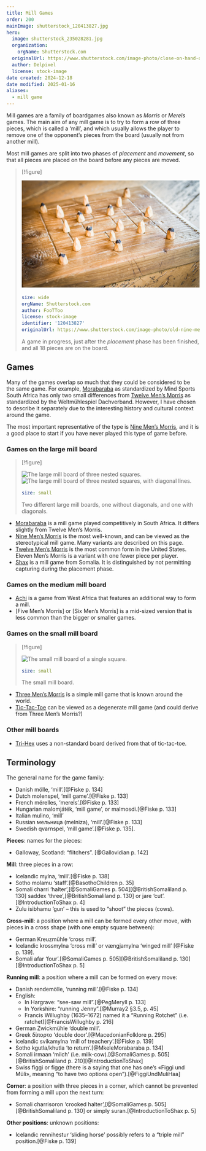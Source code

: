 ```yaml
---
title: Mill Games
order: 200
mainImage: shutterstock_120413827.jpg
hero:
  image: shutterstock_235028281.jpg
  organization:
    orgName: Shutterstock.com
  originalUrl: https://www.shutterstock.com/image-photo/close-on-hand-old-man-playing-235028281
  author: Delpixel
  license: stock-image
date created: 2024-12-18
date modified: 2025-01-16
aliases:
  - mill game
---
```


Mill games are a family of boardgames also known as <em>Morris</em> or
<em>Merels</em> games. The main aim of any mill game is to try to form a row of
three pieces, which is called a ‘mill’, and which usually allows the player to
remove one of the opponent’s pieces from the board (usually not from another
mill).

Most mill games are split into two phases of *placement* and *movement*, so that
all pieces are placed on the board before any pieces are moved.

> [!figure]
> 
> ![A Nine Men’s Morris game, just after all pieces have been placed.](shutterstock_120413827.jpg)
>
> ```yaml
> size: wide
> orgName: Shutterstock.com
> author: FooTToo
> license: stock-image
> identifier: '120413827'
> originalUrl: https://www.shutterstock.com/image-photo/old-nine-mens-morris-board-on-120413827
> ```
> 
> A game in progress, just after the *placement* phase has been finished, and all 18 pieces are on the board.

## Games

Many of the games overlap so much that they could be considered to be the same game. For example, [Morabaraba](games/morabaraba/morabaraba.md) as standardized by Mind Sports South Africa has only two small differences from [Twelve Men’s Morris](games/nine-mens-morris/nine-mens-morris.md#Twelve%20Men’s%20Morris) as standardized by the <span class="noun" lang="de">Weltmühlespiel Dachverband</span>. However, I have chosen to describe it separately due to the interesting history and cultural context around the game.

The most important representative of the type is [Nine Men’s Morris](games/nine-mens-morris/nine-mens-morris.md), and it is a good place to start if you have never played this type of game
before.

### Games on the large mill board

> [!figure]
> 
> ![The large mill board of three nested squares.](large_merels.svg)
> ![The large mill board of three nested squares, with diagonal lines.](large_merels_with_diagonals.svg)
>
> ```yaml
> size: small
> ```
> Two different large mill boards, one without diagonals, and one with diagonals.

* [Morabaraba](games/morabaraba/morabaraba.md) is a mill game played competitively in South Africa. It differs slightly from Twelve Men’s Morris.
* [Nine Men’s Morris](games/nine-mens-morris/nine-mens-morris.md) is the most well-known, and can be viewed as the stereotypical mill game. Many variants are described on this page.
* [Twelve Men’s Morris](games/nine-mens-morris/nine-mens-morris.md#Twelve%20Men’s%20Morris) is the most common form in the United States. Eleven Men’s Morris is a variant with one fewer piece per player.
* [Shax](games/shax/shax.md) is a mill game from Somalia. It is distinguished by not permitting capturing during the placement phase.

### Games on the medium mill board

* [Achi](games/achi/achi.md) is a game from West Africa that features an additional way to form a mill.
* [Five Men’s Morris] or [Six Men’s Morris] is a mid-sized version that is less common than the bigger or smaller games.

### Games on the small mill board

> [!figure]
>
> ![The small mill board of a single square.](small_merels.svg)
>
> ```yaml
> size: small
> ```
>
> The small mill board.

* [Three Men’s Morris](games/three-mens-morris/three-mens-morris.md) is a simple mill game that is known around the world.
* [Tic-Tac-Toe](games/tic-tac-toe/tic-tac-toe.md) can be viewed as a degenerate mill game (and could derive from Three Men’s Morris?)

### Other mill boards

* [Tri-Hex](games/tri-hex/tri-hex.md) uses a non-standard board derived from that of tic-tac-toe.

## Terminology

The general name for the game family:

* Danish <span lang="da">mölle</span>, ‘mill’.[@Fiske p. 134]
* Dutch <span lang="nl">molenspel</span>, ‘mill game’.[@Fiske p. 133]
* French <span lang="fr">mérelles</span>, ‘merels’.[@Fiske p. 133]
* Hungarian <span lang="hu">malomjáték</span>, ‘mill game’, or <span lang="hu">malmosdi</span>.[@Fiske p. 133]
* Italian <span lang="it">mulino</span>, ‘mill’
* Russian <span lang="ru">мельница</span> (<span lang="ru-Latn">melniza</span>), ‘mill’.[@Fiske p. 133]
* Swedish <span lang="sv">qvarnspel</span>, ‘mill game’.[@Fiske p. 135].

**Pieces**: names for the pieces:

* Galloway, Scotland: “flitchers”. [@Gallovidian p. 142]

**Mill**: three pieces in a row:

* Icelandic <span lang="is">mylna</span>, ‘mill’.[@Fiske p. 138]
* Sotho <span lang="st">molamu</span> ‘staff’.[@BasothoChildren p. 35]
* Somali <span lang="so">charri</span> ‘halter’,[@SomaliGames p. 504][@BritishSomaliland p. 130] <Pronounce lang="so" pronouncer="ahmed_aw_abdi">saddex</Pronounce> ‘three’,[@BritishSomaliland p. 130] or <span lang="so">jare</span> ‘cut’.[@IntroductionToShax p. 4]
* Zulu <Pronounce pronouncer="Lungii"  lang="zu">isibhamu</Pronounce> ‘gun’ – this is used to “shoot” the pieces (cows).

**Cross-mill**: a position where a mill can be formed every other move, with
pieces in a cross shape (with one empty square between):

* German <Pronounce lang="de"  pronouncer='Bartleby'>Kreuzmühle</Pronounce> ‘cross mill’.
* Icelandic <span lang="is">krossmylna</span> ‘cross mill’ or <span lang="is">vængjamylna</span> ‘winged mill’ [@Fiske p. 139].
* Somali <Pronounce lang="so"  pronouncer='ahmed_aw_abdi'>afar</Pronounce> ‘four’.[@SomaliGames p. 505][@BritishSomaliland p. 130][@IntroductionToShax p. 5]

**Running mill**: a position where a mill can be formed on every move:

* Danish <span lang="da">rendemölle</span>, ‘running mill’.[@Fiske p. 134]
* English:
    * In Hargrave: “see-saw mill”.[@PegMeryll p. 133]
    * In Yorkshire: “running Jenny”.[@Murray2 §3.5, p. 45]
    * Francis Willughby (1635–1672) named it a “Running Rotchet” (i.e. ratchet)[@FrancisWillughby p. 216]
* German <Pronounce lang="de"  pronouncer='Thonatas'>Zwickmühle</Pronounce> ‘double mill’.
* Greek <Pronounce lang="el"  pronouncer='jpapa'>δίπορτο</Pronounce> ‘double door’.[@MacedonianFolklore p. 295]
* Icelandic <span lang="is">svikamylna</span> ‘mill of treachery’.[@Fiske p. 139]
* Sotho <span lang="st">kgutla</span>/<span lang="st">khutla</span> ‘to return’.[@MkeleMorabaraba p. 134]
* Somali <span lang="so">irmaan</span> ‘milch’ (i.e. milk-cow).[@SomaliGames p. 505][@BritishSomaliland p. 210][@IntroductionToShax]
* Swiss <Pronounce lang="gsw"  pronouncer="kuusikuusta">figgi</Pronounce> or <span lang="gsw">figge</span> (there is a saying that one has one’s <span lang="gsw">«Figgi und Müli»</span>, meaning “to have two options open”).[@FiggiUndMuliHaa]

**Corner**: a position with three pieces in a corner, which cannot be prevented
from forming a mill upon the next turn:

* Somali <span lang="so">charrisoron</span> ‘crooked halter’,[@SomaliGames p. 505][@BritishSomaliland p. 130] or simply <span lang="so">suran</span>.[@IntroductionToShax p. 5]

**Other positions**: unknown positions:

* Icelandic <Pronounce lang="is" pronouncer="wertxi">rennihestur</Pronounce> ‘sliding horse’ possibly refers to a “triple mill” position.[@Fiske p. 139]
